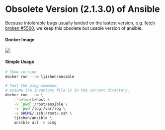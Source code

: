 # Obsolete Version (2.1.3.0) of AnsibleBecause intolerable bugs usually landed on the lastest version, e.g. [fetch broken #5560](https://github.com/ansible/ansible-modules-core/issues/5560), we keep this obsolete but usable version of ansible.#### Docker Image[![](https://images.microbadger.com/badges/image/ljishen/ansible.svg)](http://microbadger.com/images/ljishen/ansible "Get your own image badge on microbadger.com")#### Simple Usage```bash# Show versiondocker run --rm ljishen/ansible# Test the ping command.# Assume the inventory file is in the current directory.docker run --rm \    --network=host \    -v `pwd`:/root/ansible \    -v `pwd`/log:/var/log \    -v $HOME/.ssh:/root/.ssh \    ljishen/ansible \    ansible all -m ping```